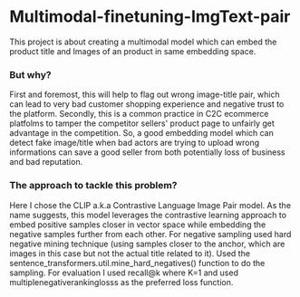 # Multimodal-finetuning-ImgText-pair
This project is about creating a multimodal model which can embed the product title and Images of an product in same embedding space.
### But why?
First and foremost, this will help to flag out wrong image-title pair, which can lead to very bad customer shopping experience and negative trust to the platform.
Secondly, this is a common practice in C2C ecommerce platfolms to tamper the competitor sellers' product page to unfairly get advantage in the competition. So, a good embedding model which can detect fake image/title when bad actors are trying to upload wrong informations can save a good seller from both potentially loss of business and bad reputation.

### The approach to tackle this problem?
Here I chose the CLIP a.k.a Contrastive Language Image Pair model. As the name suggests, this model leverages the contrastive learning approach to embed positive samples closer in vector space while embedding the negative samples further from each other. For negative sampling used hard negative mining technique (using samples closer to the anchor, which are images in this case but not the actual title related to it). Used the sentence_transformers.util.mine_hard_negatives() function to do the sampling.
For evaluation I used recall@k where K=1 and used multiplenegativerankinglosss as the preferred loss function.
